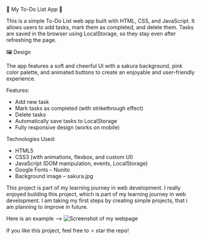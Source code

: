 🌸 My To-Do List App 🌸

This is a simple To-Do List web app built with HTML, CSS, and JavaScript. It allows users to add tasks, mark them as completed, and delete them. Tasks are saved in the browser using LocalStorage, so they stay even after refreshing the page.

🖼️ Design

The app features a soft and cheerful UI with a sakura background, pink color palette, and animated buttons to create an enjoyable and user-friendly experience.

 Features:
 - Add new task
 - Mark tasks as completed (with strikethrough effect)
 - Delete tasks
 - Automatically save tasks to LocalStorage
 - Fully responsive design (works on mobile)

 Technologies Used:
 - HTML5
 - CSS3 (with animations, flexbox, and custom UI)
 - JavaScript (DOM manipulation, events, LocalStorage)
 - Google Fonts – Nunito
 - Background image – sakura.jpg

This project is part of my learning journey in web development.
I really enjoyed building this project, which is part of my learning journey in web development. I am taking my first steps by creating simple projects, that i am planning to improve in future.

Here is an example --> ![Screenshot of my webpage](<img width="1343" height="650" alt="Image" src="https://github.com/user-attachments/assets/ff5fbe68-ac8a-4f6b-93e2-d251c0f1c715" />)

If you like this project, feel free to ⭐ star the repo!
